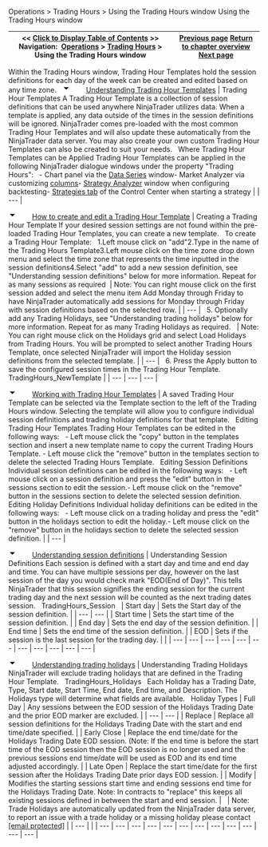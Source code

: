 ﻿
Operations > Trading Hours > Using the Trading Hours window
Using the Trading Hours window

| << [Click to Display Table of Contents](using_the_trading_hours_window.md) >> **Navigation:**     [Operations](operations-1.md) > [Trading Hours](trading_hours-1.md) > Using the Trading Hours window | [Previous page](trading_hours-1.md) [Return to chapter overview](trading_hours-1.md) [Next page](window_tabs-1.md) |
| --- | --- |
Within the Trading Hours window, Trading Hour Templates hold the session definitions for each day of the week can be created and edited based on any time zone. 
 
![tog_minus](tog_minus-1.gif)        [Understanding Trading Hour Templates](javascript:HMToggle('toggle','UnderstandingTradingHourTemplates','UnderstandingTradingHourTemplates_ICON'))
| Trading Hour Templates A Trading Hour Template is a collection of session definitions that can be used anywhere NinjaTrader utilizes data. When a template is applied, any data outside of the times in the session definitions will be ignored. NinjaTrader comes pre-loaded with the most common Trading Hour Templates and will also update these automatically from the NinjaTrader data server. You may also create your own custom Trading Hour Templates can also be created to suit your needs.   Where Trading Hour Templates can be Applied Trading Hour Templates can be applied in the following NinjaTrader dialogue windows under the property "Trading Hours":   - Chart panel via the [Data Series](working_with_price_data-1.md) window- Market Analyzer via customizing [columns](working_with_columns-1.md)- [Strategy Analyzer](strategy_analyzer-1.md) window when configuring backtesting- [Strategies tab](strategies_tab2.md) of the Control Center when starting a strategy |
| --- |

![tog_minus](tog_minus-1.gif)        [How to create and edit a Trading Hour Template](javascript:HMToggle('toggle','HowToCreateAndEditATradingHourTemplate','HowToCreateAndEditATradingHourTemplate_ICON'))
| Creating a Trading Hour Template If your desired session settings are not found within the pre-loaded Trading Hour Templates, you can create a new template.   To create a Trading Hour Template:   1.Left mouse click on "add"2.Type in the name of the Trading Hours Template3.Left mouse click on the time zone drop down menu and select the time zone that represents the time inputted in the session definitions4.Select "add" to add a new session definition, see "Understanding session definitions" below for more information. Repeat for as many sessions as required    | Note: You can right mouse click on the first session added and select the menu item Add Monday through Friday to have NinjaTrader automatically add sessions for Monday through Friday with session definitions based on the selected row. | | --- |      5. Optionally add any Trading Holidays, see "Understanding trading holidays" below for more information. Repeat for as many Trading Holidays as required.     | Note: You can right mouse click on the Holidays grid and select Load Holidays from Trading Hours. You will be prompted to select another Trading Hours Template, once selected NinjaTrader will import the Holiday session definitions from the selected template. | | --- |      6. Press the Apply button to save the configured session times in the Trading Hour Template.    TradingHours_NewTemplate |
| --- | --- | --- |

![tog_minus](tog_minus-1.gif)        [Working with Trading Hour Templates](javascript:HMToggle('toggle','WorkingWithTradingHourTemplates','WorkingWithTradingHourTemplates_ICON'))
| A saved Trading Hour Template can be selected via the Template section to the left of the Trading Hours window. Selecting the template will allow you to configure individual session definitions and trading holiday definitions for that template.    Editing Trading Hour Templates Trading Hour Templates can be edited in the following ways:   - Left mouse click the "copy" button in the templates section and insert a new template name to copy the current Trading Hours Template. - Left mouse click the "remove" button in the templates section to delete the selected Trading Hours Template.   Editing Session Definitions Individual session definitions can be edited in the following ways:   - Left mouse click on a session definition and press the "edit" button in the sessions section to edit the session.- Left mouse click on the "remove" button in the sessions section to delete the selected session definition.  Editing Holiday Definitions Individual holiday definitions can be edited in the following ways:   - Left mouse click on a trading holiday and press the "edit" button in the holidays section to edit the holiday.- Left mouse click on the "remove" button in the holidays section to delete the selected session definition. |
| --- |

![tog_minus](tog_minus-1.gif)        [Understanding session definitions](javascript:HMToggle('toggle','UnderstandingSessionDefinitions','UnderstandingSessionDefinitions_ICON'))
| Understanding Session Definitions Each session is defined with a start day and time and end day and time. You can have multiple sessions per day, however on the last session of the day you would check mark "EOD(End of Day)". This tells NinjaTrader that this session signifies the ending session for the current trading day and the next session will be counted as the next trading dates session.    TradingHours_Session     | Start day | Sets the Start day of the session definition. | | --- | --- | | Start time | Sets the start time of the session definition. | | End day | Sets the end day of the session definition. | | End time | Sets the end time of the session definition. | | EOD | Sets if the session is the last session for the trading day. | |
| --- | --- | --- | --- | --- | --- | --- | --- | --- | --- | --- |

![tog_minus](tog_minus-1.gif)        [Understanding trading holidays](javascript:HMToggle('toggle','UnderstandingTradingHolidays','UnderstandingTradingHolidays_ICON'))
| Understanding Trading Holidays  NinjaTrader will exclude trading holidays that are defined in the Trading Hour Template.    TradingHours_Holidays   Each Holiday has a Trading Date, Type, Start date, Start Time, End date, End time, and Description. The Holidays type will determine what fields are available.   Holiday Types   | Full Day | Any sessions between the EOD session of the Holidays Trading Date and the prior EOD marker are excluded. | | --- | --- | | Replace | Replace all session definitions for the Holidays Trading Date with the start and end time/date specified. | | Early Close | Replace the end time/date for the Holidays Trading Date EOD session. (Note: If the end time is before the start time of the EOD session then the EOD session is no longer used and the previous sessions end time/date will be used as EOD and its end time adjusted accordingly. | | Late Open | Replace the start time/date for the first session after the Holidays Trading Date prior days EOD session. | | Modify | Modifies the starting sessions start time and ending sessions end time for the Holidays Trading Date. Note: In contracts to "replace" this keeps all existing sessions defined in between the start and end session. |        | Note: Trade Holidays are automatically updated from the NinjaTrader data server, to report an issue with a trade holiday or a missing holiday please contact [[email protected]](/cdn-cgi/l/email-protection#62120e0316040d100f111712120d1016220c0b0c08031610030607104c010d0f) | | --- | |
| --- | --- | --- | --- | --- | --- | --- | --- | --- | --- | --- | --- |
